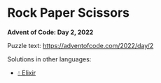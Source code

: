 # Rock Paper Scissors

**Advent of Code: Day 2, 2022**

Puzzle text: https://adventofcode.com/2022/day/2

Solutions in other languages:

- [💧 Elixir](../../../elixir/lib/2022/02_rock_paper_scissors)
